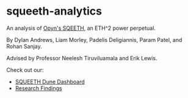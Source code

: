# squeeth-analytics

An analysis of [Opyn's SQEETH](https://www.opyn.co/), an ETH^2 power perpetual. 

By Dylan Andrews, Liam Morley, Padelis Deligiannis, Param Patel, and Rohan Sanjay. 

Advised by Professor Neelesh Tiruviluamala and Erik Lewis.

Check out our:
- [SQUEETH Dune Dashboard](https://dune.com/rohansanjay/squeeth)
- [Research Findings](https://docs.google.com/presentation/d/1MGsSZUTbzmRvs35QN4W_IsfbN5qUtZdWbLP4sBTasRE/edit#slide=id.p)